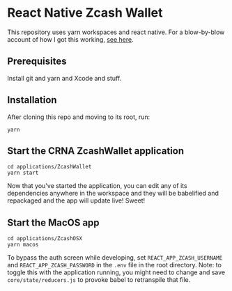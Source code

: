 # React Native Zcash Wallet

This repository uses yarn workspaces and react native. For a blow-by-blow
account of how I got this working, [see here](STORY.md).

## Prerequisites

Install git and yarn and Xcode and stuff.

## Installation

After cloning this repo and moving to its root, run:

```
yarn
```

## Start the CRNA ZcashWallet application

```
cd applications/ZcashWallet
yarn start
```

Now that you've started the application, you can edit any of its dependencies
anywhere in the workspace and they will be babelified and repackaged and the
app will update live! Sweet!

## Start the MacOS app

```
cd applications/ZcashOSX
yarn macos
```

To bypass the auth screen while developing,
set `REACT_APP_ZCASH_USERNAME` and `REACT_APP_ZCASH_PASSWORD`
in the `.env` file in the root directory.
Note: to toggle this with the application running,
you might need to change and save `core/state/reducers.js`
to provoke babel to retranspile that file.
